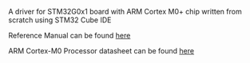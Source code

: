 A driver for STM32G0x1 board with ARM Cortex M0+ chip written from scratch using STM32 Cube IDE

Reference Manual can be found [here](https://www.google.com/url?sa=t&source=web&rct=j&opi=89978449&url=https://www.st.com/resource/en/reference_manual/rm0444-stm32g0x1-advanced-armbased-32bit-mcus-stmicroelectronics.pdf&ved=2ahUKEwih_KSVg8qLAxVlS2cHHfJBFkwQFnoECBAQAQ&usg=AOvVaw0ga_FVqCUV-gUwlbEUrzEk)

ARM Cortex-M0 Processor datasheet can be found [here](https://www.google.com/url?sa=t&source=web&rct=j&opi=89978449&url=https://www.arm.com/-/media/Arm%2520Developer%2520Community/PDF/Processor%2520Datasheets/Arm_Cortex-M0_Processor_Datasheet.pdf&ved=2ahUKEwiviMXqg8qLAxVs3TgGHVl4FjUQFnoECA0QAQ&usg=AOvVaw3CHjBrTmrsS2DQkq8OALoC)

